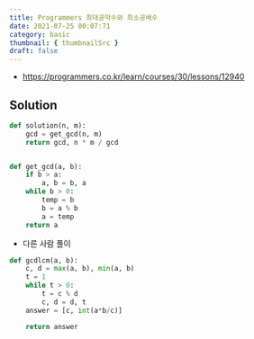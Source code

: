 ```yaml
---
title: Programmers 최대공약수와 최소공배수
date: 2021-07-25 00:07:71
category: basic
thumbnail: { thumbnailSrc }
draft: false
---
```


- https://programmers.co.kr/learn/courses/30/lessons/12940

## Solution

```py
def solution(n, m):
    gcd = get_gcd(n, m)
    return gcd, n * m / gcd


def get_gcd(a, b):
    if b > a:
        a, b = b, a
    while b > 0:
        temp = b
        b = a % b
        a = temp
    return a
```

- 다른 사람 풀이

```py
def gcdlcm(a, b):
    c, d = max(a, b), min(a, b)
    t = 1
    while t > 0:
        t = c % d
        c, d = d, t
    answer = [c, int(a*b/c)]

    return answer
```
